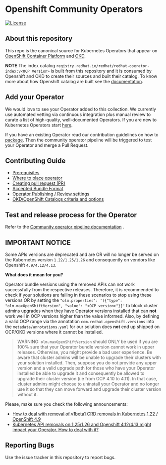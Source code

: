 # Openshift Community Operators
[![License](http://img.shields.io/:license-apache-blue.svg)](http://www.apache.org/licenses/LICENSE-2.0.html)

## About this repository

This repo is the canonical source for Kubernetes Operators that appear on [OpenShift Container Platform](https://openshift.com) and [OKD](https://www.okd.io/).

**NOTE** The index catalog `registry.redhat.io/redhat/redhat-operator-index:v<OCP Version>` is built from this repository and it is
consumed by Openshift and OKD to create their sources and built their catalog. To know more about how
Openshift catalog are built see the [documentation](https://docs.openshift.com/container-platform/4.6/operators/understanding/olm-rh-catalogs.html#olm-rh-catalogs_olm-rh-catalogs).

## Add your Operator

We would love to see your Operator added to this collection. We currently use automated vetting via continuous integration plus manual review to curate a list of high-quality, well-documented Operators. If you are new to Kubernetes Operators start [here](https://sdk.operatorframework.io/build/).

If you have an existing Operator read our contribution guidelines on how to [package](docs/packaging-operator.md). Then the community operator pipeline will be triggered to test your Operator and merge a Pull Request.

## Contributing Guide

- [Prerequisites](docs/contributing-prerequisites.md)
- [Where to place operator](docs/contributing-where-to.md)
- [Creating pull request (PR)](docs/contributing-via-pr.md)
- [Accepted Bundle Format](docs/accepted_bundle_formats.md)
- [Operator Publishing / Review settings](docs/operator-ci-yaml.md)
- [OKD/OpenShift Catalogs criteria and options](docs/packaging-required-criteria-ocp.md)

## Test and release process for the Operator

Refer to the [Community operator pipeline documentation](docs/community-operator-pipeline.md) .

## IMPORTANT NOTICE

Some APIs versions are deprecated and are OR will no longer be served on the Kubernetes version
`1.22/1.25/1.26` and consequently on vendors like Openshift `4.9/4.12/4.13`.

**What does it mean for you?**

Operator bundle versions using the removed APIs can not work successfully from the respective releases.
Therefore, it is recommended to check if your solutions are failing in these scenarios to stop using these versions
OR by setting the `"olm.properties": '[{"type": "olm.maxOpenShiftVersion", "value": "<OCP version>"}]'`
to block cluster admins upgrades when they have Operator versions installed that can **not**
work well in OCP versions higher than the value informed. Also, by defining a valid OCP range via the annotation `com.redhat.openshift.versions`
into the `metadata/annotations.yaml` for our solution does **not** end up shipped on OCP/OKD versions where it cannot be installed.

> WARNING: `olm.maxOpenShiftVersion` should ONLY be used if you are 100% sure that your Operator bundle version
> cannot work in upper releases. Otherwise, you might provide a bad user experience. Be aware that cluster admins
> will be unable to upgrade their clusters with your solution installed. Then, suppose you do not provide any upper
> version and a valid upgrade path for those who have your Operator installed be able to upgrade it and consequently
> be allowed to upgrade their cluster version (i.e from OCP 4.10 to 4.11). In that case, cluster admins might
> choose to uninstall your Operator and no longer use it so that they can move forward and upgrade their cluster
> version without it.

Please, make sure you check the following announcements:
- [How to deal with removal of v1beta1 CRD removals in Kubernetes 1.22 / OpenShift 4.9](https://github.com/redhat-openshift-ecosystem/community-operators-prod/discussions/138)
- [Kubernetes API removals on 1.25/1.26 and Openshift 4.12/4.13 might impact your Operator. How to deal with it?](https://github.com/redhat-openshift-ecosystem/community-operators-prod/discussions/1182)

## Reporting Bugs

Use the issue tracker in this repository to report bugs.

[k8s-deprecated-guide]: https://kubernetes.io/docs/reference/using-api/deprecation-guide/#v1-22
